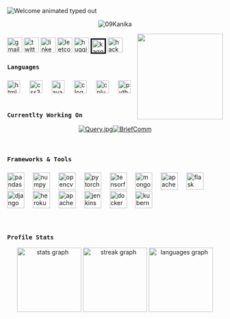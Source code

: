 <img src="https://readme-typing-svg.demolab.com?font=Operator+Mono&size=37&duration=2800&pause=2000&color=000000&center=true&vCenter=true&width=940&height=50&lines=Hi%2C+I'm+Kanika+Dogra.+Welcome+to+my+Profile!" align="middle" alt="Welcome animated typed out">
</br>
<p align="middle"> <img src="https://komarev.com/ghpvc/?username=09Kanika&label=Profile%20views&color=0e75b6&style=flat" alt="09Kanika" /> </p>

<img align="right" height="200" src="https://camo.githubusercontent.com/d47c7d1ab92d7b3dae8edffb139b129f1f07af036d1ba18e94b10a112dc0e730/68747470733a2f2f63646e612e61727473746174696f6e2e636f6d2f702f6173736574732f696d616765732f696d616765732f3034322f3633312f3238362f6f726967696e616c2f627279616e2d726f6472696775657a2d62656c6368696269612d312d726967687473706565642e6769663f31363335303337353632"  />

###

<div align="left">
  <a href="kanika2005dogra@gmail.com" target="blank" > <img src="https://img.shields.io/static/v1?message=Gmail&logo=gmail&label=&color=D14836&logoColor=white&labelColor=&style=for-the-badge" height="35" alt="gmail logo" /></a>
  <a href="https://x.com/Kanikadogra255" target="blank" ><img src="https://img.shields.io/static/v1?message=Twitter&logo=twitter&label=&color=1DA1F2&logoColor=white&labelColor=&style=for-the-badge" height="35" alt="twitter logo"  /></a>
  <a href="https://www.linkedin.com/in/kanika-dogra/" target="blank" ><img src="https://img.shields.io/static/v1?message=LinkedIn&logo=linkedin&label=&color=0077B5&logoColor=white&labelColor=&style=for-the-badge" height="35" alt="linkedin logo"  /></a>
  <a href="https://leetcode.com/u/kanika2005dogra/" target="blank" ><img src="https://w7.pngwing.com/pngs/640/947/png-transparent-leetcode-button-icon.png" height="35" alt="leetcode logo"  /></a>
  <a href="https://huggingface.co/30Kanika" target="blank" ><img src="https://huggingface.co/datasets/huggingface/brand-assets/resolve/main/hf-logo-with-title.svg" height="35" alt="hugging face logo"  /></a>
  <a href="https://www.kaggle.com/kanikadogra9" target="blank" ><img style="border:solid" src="https://upload.wikimedia.org/wikipedia/commons/7/7c/Kaggle_logo.png" height="30" alt="kaggle logo"  /></a>
  <a href="https://www.hackerrank.com/profile/kanika2005dogra" target="blank" ><img src="https://img.shields.io/static/v1?message=HackerRank&logo=hackerrank&label=&color=2EC866&logoColor=white&labelColor=&style=for-the-badge" height="35" alt="hackerrank logo"  /></a>
  </div>


### `Languages`

###

<div align="left">
  <img src="https://cdn.jsdelivr.net/gh/devicons/devicon/icons/html5/html5-original.svg" height="30" alt="html5 logo"  />
  <img width="14" />
  <img src="https://cdn.jsdelivr.net/gh/devicons/devicon/icons/css3/css3-original.svg" height="30" alt="css3 logo"  />
  <img width="14" />
  <img src="https://cdn.jsdelivr.net/gh/devicons/devicon/icons/javascript/javascript-original.svg" height="30" alt="javascript logo"  />
  <img width="14" />
  <img src="https://cdn.jsdelivr.net/gh/devicons/devicon/icons/c/c-original.svg" height="30" alt="c logo"  />
  <img width="14" />
  <img src="https://cdn.jsdelivr.net/gh/devicons/devicon/icons/cplusplus/cplusplus-original.svg" height="30" alt="cplusplus logo"  />
  <img width="14" />
  <img src="https://cdn.jsdelivr.net/gh/devicons/devicon/icons/python/python-original.svg" height="30" alt="python logo"  />
</div>

</br>

### `Currentlty Working On`

<div align="center">
  
[![Query.jpg](https://github-readme-stats.vercel.app/api/pin/?username=09Kanika&repo=Query.jpg&theme=vue-dark&show_owner=true)](https://github.com/09Kanika/Query.jpg)[![BriefComm](https://github-readme-stats.vercel.app/api/pin/?username=09Kanika&repo=BriefComm&theme=vue-dark&show_owner=true)](https://github.com/09Kanika/BriefComm)
</div>
</br>

### `Frameworks & Tools`

###

<div align="left">
  <img src="https://cdn.jsdelivr.net/gh/devicons/devicon/icons/pandas/pandas-original.svg" height="40" alt="pandas logo"  />
  <img width="12" />
  <img src="https://cdn.jsdelivr.net/gh/devicons/devicon/icons/numpy/numpy-original.svg" height="40" alt="numpy logo"  />
  <img width="12" />
  <img src="https://cdn.jsdelivr.net/gh/devicons/devicon/icons/opencv/opencv-original.svg" height="40" alt="opencv logo"  />
  <img width="12" />
  <img src="https://cdn.jsdelivr.net/gh/devicons/devicon/icons/pytorch/pytorch-original.svg" height="40" alt="pytorch logo"  />
  <img width="12" />
  <img src="https://cdn.jsdelivr.net/gh/devicons/devicon/icons/tensorflow/tensorflow-original.svg" height="40" alt="tensorflow logo"  />
  <img width="12" />
  <img src="https://skillicons.dev/icons?i=mongodb" height="40" alt="mongodb logo"  />
  <img width="12" />
  <img src="https://skillicons.dev/icons?i=cassandra" height="40" alt="apachecassandra logo"  />
  <img width="12" />
  <img src="https://skillicons.dev/icons?i=flask" height="40" alt="flask logo"  />
  <img width="12" />
  <img src="https://skillicons.dev/icons?i=django" height="40" alt="django logo"  />
  <img width="12" />
  <img src="https://skillicons.dev/icons?i=heroku" height="40" alt="heroku logo"  />
  <img width="12" />
  <img src="https://skillicons.dev/icons?i=kafka" height="40" alt="apachekafka logo"  />
  <img width="12" />
  <img src="https://skillicons.dev/icons?i=jenkins" height="40" alt="jenkins logo"  />
  <img width="12" />
  <img src="https://cdn.jsdelivr.net/gh/devicons/devicon/icons/docker/docker-original.svg" height="40" alt="docker logo"  />
  <img width="12" />
  <img src="https://cdn.jsdelivr.net/gh/devicons/devicon/icons/kubernetes/kubernetes-plain.svg" height="40" alt="kubernetes logo"  />
</div>
</br>
</br>

### `Profile Stats`

<div align="center">
  <img src="https://github-readme-stats.vercel.app/api?username=09Kanika&hide_title=false&hide_rank=false&show_icons=true&include_all_commits=true&count_private=true&disable_animations=false&theme=cobalt&locale=en&hide_border=false" height="150" alt="stats graph"  />
  <img src="https://streak-stats.demolab.com?user=09Kanika&locale=en&mode=daily&theme=vue-dark&hide_border=false&border_radius=5" height="150" alt="streak graph"  />
  <img src="https://github-readme-stats.vercel.app/api/top-langs?username=09Kanika&locale=en&hide_title=false&layout=compact&card_width=320&langs_count=5&theme=cobalt&hide_border=false" height="150" alt="languages graph"  />
</div>

###

<div align="left">
</div>

###

<h3 align="left"></h3>

###

